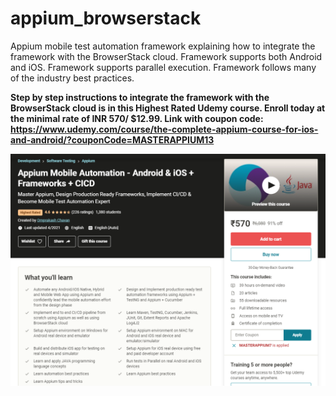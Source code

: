 # appium_browserstack
Appium mobile test automation framework explaining how to integrate the framework with the BrowserStack cloud.
Framework supports both Android and iOS.
Framework supports parallel execution.
Framework follows many of the industry best practices.

**Step by step instructions to integrate the framework with the BrowserStack cloud is in this Highest Rated Udemy course.
Enroll today at the minimal rate of INR 570/ $12.99.
Link with coupon code: https://www.udemy.com/course/the-complete-appium-course-for-ios-and-android/?couponCode=MASTERAPPIUM13**

![One of the most comprehensive Appium course ever created](/CourseLandingPage.PNG)
